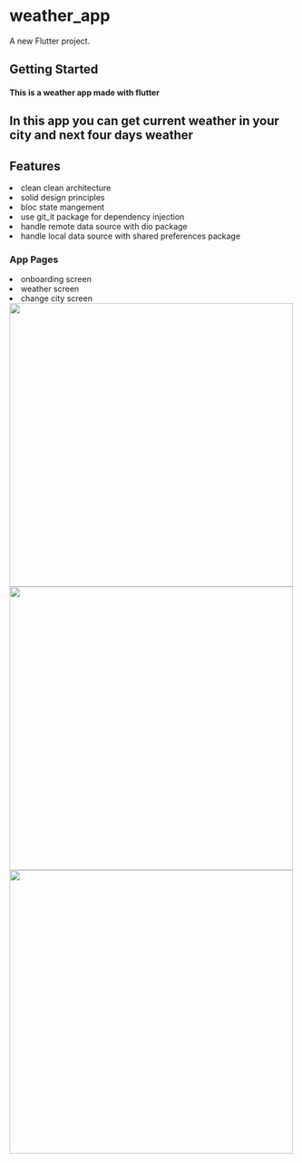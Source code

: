 # weather_app

A new Flutter project.

## Getting Started

#### This is a weather app made with flutter 

## In this app you can get current weather in your city and next four days weather 

## Features

<li/>clean clean architecture
<li/>solid design principles
<li/>bloc state mangement
<li>use git_it package for dependency injection
<li>handle remote data source with dio package
<li>handle local data source with shared preferences package


### App Pages
  
<li>onboarding screen
<li>weather screen
<li>change city screen

<div>
  <img src="https://user-images.githubusercontent.com/32137323/190085555-fb88d663-5555-4963-98b2-d04a89ff597b.jpg" width="500">
  <img src="https://user-images.githubusercontent.com/32137323/190085555-fb88d663-5555-4963-98b2-d04a89ff597b.jpg"  width="500">
  <img src="https://user-images.githubusercontent.com/32137323/190085555-fb88d663-5555-4963-98b2-d04a89ff597b.jpg"  width="500">

  </div>
